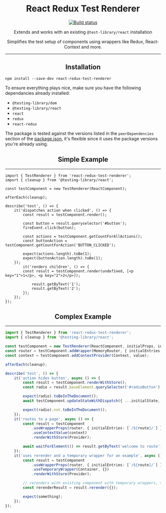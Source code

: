 <div align="center">
<h1>React Redux Test Renderer</h1>

[![Build status](https://badge.buildkite.com/6e35b17cae34535762b1a77b9dd64d24b53e84ed1fd9005ef1.svg?branch=master)](https://buildkite.com/tedshaughnessy/react-redux-test-renderer)

Extends and works with an existing `@test-library/react` installation

Simplifies the test setup of components using wrappers like Redux, React-Context and more.

---

## Installation

</div>

```
npm install --save-dev react-redux-test-renderer
```

To ensure everything plays nice, make sure you have the following dependancies already installed:

-   `@testing-library/dom`
-   `@testing-library/react`
-   `react`
-   `redux`
-   `react-redux`

The package is tested against the versions listed in the `peerDependencies` section of the [package.json](package.json), it's flexible since it uses the package versions you're already using.

<div align="center">

## Simple Example

---

</div>

```tsx
import { TestRenderer } from 'react-redux-test-renderer';
import { cleanup } from '@testing-library/react';

const testComponent = new TestRenderer(ReactComponent);

afterEach(cleanup);

describe('test', () => {
    it('dispatches action when clicked', () => {
        const result = testComponent.render();

        const button = result.queryselector('#button');
        fireEvent.click(button);

        const actions = testComponent.getCountForAllActions();
        const buttonAction = testComponent.getCountForAction('BUTTON_CLICKED');

        expect(actions.length).toBe(1);
        expect(buttonAction.length).toBe(1);
    });
        it('renders children', () => {
        const result = testComponent.render(undefined, [<p key="1">1</p>, <p key="2">2</p>]);

            result.getByText('1');
            result.getByText('2');
        });
    });
});
```

<div align="center">

## Complex Example

---

</div>

```typescript
import { TestRenderer } from 'react-redux-test-renderer';
import { cleanup } from '@testing-library/react';

const testComponent = new TestRenderer(ReactComponent, initialProps, initialState);
const router = testComponent.addWrapper(MemoryRouter, { initialEntries: ['/'] });
const context = testComponent.addContextProvider(Context, value);

afterEach(cleanup);

describe('test', () => {
    it('action hides button', async () => {
        const result = testComponent.renderWithStore();
        const radio = result.baseElement.querySelector('#radioButton');

        expect(radio).toBeInTheDocument();
        await testComponent.updateStateWithDispatch({ ...initialState, buttonHidden: true });

        expect(radio).not.toBeInTheDocument();
    });
    it('routes to a page', async () => {
        const result = testComponent
            .useWrapperProps(router, { initialEntries: [`/${route}/`] })
            .useContextValue(context)
            .renderWithStore(Provider);

        await waitForElement(() => result.getByText('welcome to route'));
    });
    it('uses rerender and a temporary wrapper for an example', async () => {
        const result = testComponent
            .useWrapperProps(router, { initialEntries: [`/${route}/`] })
            .useTemporaryWrapper(Container, {})
            .renderWithStore(Provider);

        // rerenders with existing component with temporary wrappers, takes new properties
        const rerenderResult = result.rerender({});

        expect(something);
    });
});
```
